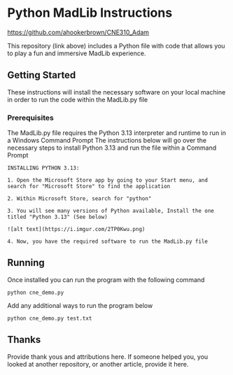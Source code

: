 # Python MadLib Instructions

https://github.com/ahookerbrown/CNE310_Adam

This repository (link above) includes a Python file with code that allows you to play a fun and immersive MadLib experience.

## Getting Started

These instructions will install the necessary software on your local machine in order to run the code within the MadLib.py file

### Prerequisites

The MadLib.py file requires the Python 3.13 interpreter and runtime to run in a Windows Command Prompt The instructions below will go over the necessary steps to install Python 3.13 and run the file within a Command Prompt

```
INSTALLING PYTHON 3.13:

1. Open the Microsoft Store app by going to your Start menu, and search for "Microsoft Store" to find the application

2. Within Microsoft Store, search for "python"

3. You will see many versions of Python available, Install the one titled "Python 3.13" (See below)

![alt text](https://i.imgur.com/2TP0Kwu.png)

4. Now, you have the required software to run the MadLib.py file
```

## Running
Once installed you can run the program with the following command

```
python cne_demo.py
```

Add any additional ways to run the program below

```
python cne_demo.py test.txt
```

## Thanks
Provide thank yous and attributions here. If someone helped you, you looked at another repository, or another article, provide it here.
